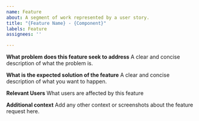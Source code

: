 ```yaml
---
name: Feature
about: A segment of work represented by a user story.
title: "{Feature Name} - {Component}"
labels: Feature
assignees: ''

---
```


**What problem does this feature seek to address**
A clear and concise description of what the problem is.

**What is the expected solution of the feature**
A clear and concise description of what you want to happen.

**Relevant Users**
What users are affected by this feature

**Additional context**
Add any other context or screenshots about the feature request here.
